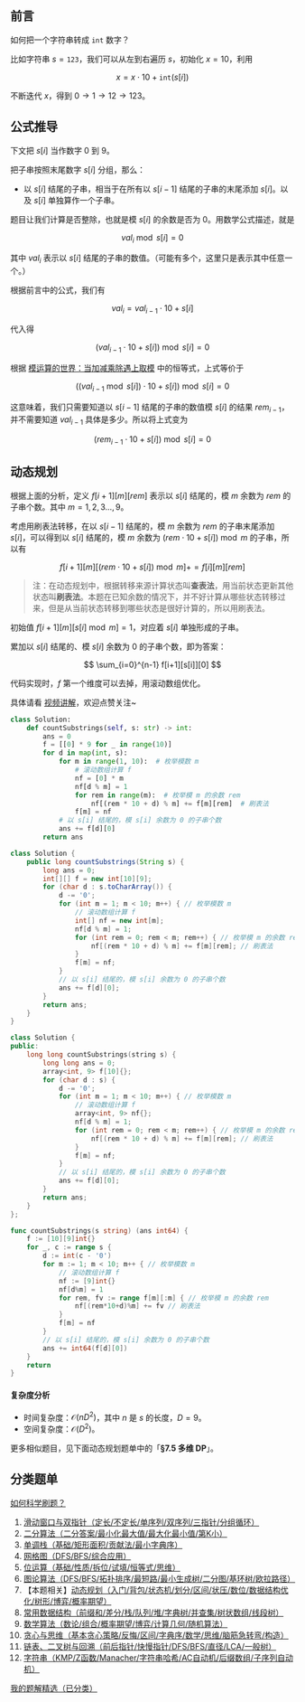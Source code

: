 ## 前言

如何把一个字符串转成 $\texttt{int}$ 数字？

比如字符串 $s=\texttt{123}$，我们可以从左到右遍历 $s$，初始化 $x=10$，利用

$$
x = x\cdot 10 + \texttt{int}(s[i])
$$

不断迭代 $x$，得到 $0\to 1\to 12\to 123$。

## 公式推导

下文把 $s[i]$ 当作数字 $0$ 到 $9$。

把子串按照末尾数字 $s[i]$ 分组，那么：

- 以 $s[i]$ 结尾的子串，相当于在所有以 $s[i-1]$ 结尾的子串的末尾添加 $s[i]$。以及 $s[i]$ 单独算作一个子串。

题目让我们计算是否整除，也就是模 $s[i]$ 的余数是否为 $0$。用数学公式描述，就是

$$
\textit{val}_i \bmod s[i] = 0
$$

其中 $\textit{val}_{i}$ 表示以 $s[i]$ 结尾的子串的数值。（可能有多个，这里只是表示其中任意一个。）

根据前言中的公式，我们有

$$
\textit{val}_i = \textit{val}_{i-1}\cdot 10 + s[i]
$$

代入得

$$
(\textit{val}_{i-1}\cdot 10 + s[i]) \bmod s[i] = 0
$$

根据 [模运算的世界：当加减乘除遇上取模](https://leetcode.cn/circle/discuss/mDfnkW/) 中的恒等式，上式等价于

$$
((\textit{val}_{i-1}\bmod s[i])\cdot 10 + s[i]) \bmod s[i] = 0
$$

这意味着，我们只需要知道以 $s[i-1]$ 结尾的子串的数值模 $s[i]$ 的结果 $\textit{rem}_{i-1}$，并不需要知道 $\textit{val}_{i-1}$ 具体是多少。所以将上式变为

$$
(\textit{rem}_{i-1}\cdot 10 + s[i]) \bmod s[i] = 0
$$

## 动态规划

根据上面的分析，定义 $f[i+1][m][\textit{rem}]$ 表示以 $s[i]$ 结尾的，模 $m$ 余数为 $\textit{rem}$ 的子串个数。其中 $m=1,2,3\ldots,9$。

考虑用刷表法转移，在以 $s[i-1]$ 结尾的，模 $m$ 余数为 $\textit{rem}$ 的子串末尾添加 $s[i]$，可以得到以 $s[i]$ 结尾的，模 $m$ 余数为 $(\textit{rem}\cdot 10 + s[i])\bmod m$ 的子串，所以有

$$
f[i+1][m][(\textit{rem}\cdot 10 + s[i])\bmod m] += f[i][m][\textit{rem}]
$$

> 注：在动态规划中，根据转移来源计算状态叫**查表法**，用当前状态更新其他状态叫**刷表法**。本题在已知余数的情况下，并不好计算从哪些状态转移过来，但是从当前状态转移到哪些状态是很好计算的，所以用刷表法。

初始值 $f[i+1][m][s[i]\bmod m] = 1$，对应着 $s[i]$ 单独形成的子串。

累加以 $s[i]$ 结尾的、模 $s[i]$ 余数为 $0$ 的子串个数，即为答案：

$$
\sum_{i=0}^{n-1} f[i+1][s[i]][0]
$$

代码实现时，$f$ 第一个维度可以去掉，用滚动数组优化。

具体请看 [视频讲解](https://www.bilibili.com/video/BV1ekN2ebEHx/?t=27m05s)，欢迎点赞关注~

```py [sol-Python3]
class Solution:
    def countSubstrings(self, s: str) -> int:
        ans = 0
        f = [[0] * 9 for _ in range(10)]
        for d in map(int, s):
            for m in range(1, 10):  # 枚举模数 m
                # 滚动数组计算 f
                nf = [0] * m
                nf[d % m] = 1
                for rem in range(m):  # 枚举模 m 的余数 rem
                    nf[(rem * 10 + d) % m] += f[m][rem]  # 刷表法
                f[m] = nf
            # 以 s[i] 结尾的，模 s[i] 余数为 0 的子串个数
            ans += f[d][0]
        return ans
```

```java [sol-Java]
class Solution {
    public long countSubstrings(String s) {
        long ans = 0;
        int[][] f = new int[10][9];
        for (char d : s.toCharArray()) {
            d -= '0';
            for (int m = 1; m < 10; m++) { // 枚举模数 m
                // 滚动数组计算 f
                int[] nf = new int[m];
                nf[d % m] = 1;
                for (int rem = 0; rem < m; rem++) { // 枚举模 m 的余数 rem
                    nf[(rem * 10 + d) % m] += f[m][rem]; // 刷表法
                }
                f[m] = nf;
            }
            // 以 s[i] 结尾的，模 s[i] 余数为 0 的子串个数
            ans += f[d][0];
        }
        return ans;
    }
}
```

```cpp [sol-C++]
class Solution {
public:
    long long countSubstrings(string s) {
        long long ans = 0;
        array<int, 9> f[10]{};
        for (char d : s) {
            d -= '0';
            for (int m = 1; m < 10; m++) { // 枚举模数 m
                // 滚动数组计算 f
                array<int, 9> nf{};
                nf[d % m] = 1;
                for (int rem = 0; rem < m; rem++) { // 枚举模 m 的余数 rem
                    nf[(rem * 10 + d) % m] += f[m][rem]; // 刷表法
                }
                f[m] = nf;
            }
            // 以 s[i] 结尾的，模 s[i] 余数为 0 的子串个数
            ans += f[d][0];
        }
        return ans;
    }
};
```

```go [sol-Go]
func countSubstrings(s string) (ans int64) {
	f := [10][9]int{}
	for _, c := range s {
		d := int(c - '0')
		for m := 1; m < 10; m++ { // 枚举模数 m
			// 滚动数组计算 f
			nf := [9]int{}
			nf[d%m] = 1
			for rem, fv := range f[m][:m] { // 枚举模 m 的余数 rem
				nf[(rem*10+d)%m] += fv // 刷表法
			}
			f[m] = nf
		}
		// 以 s[i] 结尾的，模 s[i] 余数为 0 的子串个数
		ans += int64(f[d][0])
	}
	return
}
```

#### 复杂度分析

- 时间复杂度：$\mathcal{O}(nD^2)$，其中 $n$ 是 $s$ 的长度，$D=9$。
- 空间复杂度：$\mathcal{O}(D^2)$。

更多相似题目，见下面动态规划题单中的「**§7.5 多维 DP**」。

## 分类题单

[如何科学刷题？](https://leetcode.cn/circle/discuss/RvFUtj/)

1. [滑动窗口与双指针（定长/不定长/单序列/双序列/三指针/分组循环）](https://leetcode.cn/circle/discuss/0viNMK/)
2. [二分算法（二分答案/最小化最大值/最大化最小值/第K小）](https://leetcode.cn/circle/discuss/SqopEo/)
3. [单调栈（基础/矩形面积/贡献法/最小字典序）](https://leetcode.cn/circle/discuss/9oZFK9/)
4. [网格图（DFS/BFS/综合应用）](https://leetcode.cn/circle/discuss/YiXPXW/)
5. [位运算（基础/性质/拆位/试填/恒等式/思维）](https://leetcode.cn/circle/discuss/dHn9Vk/)
6. [图论算法（DFS/BFS/拓扑排序/最短路/最小生成树/二分图/基环树/欧拉路径）](https://leetcode.cn/circle/discuss/01LUak/)
7. 【本题相关】[动态规划（入门/背包/状态机/划分/区间/状压/数位/数据结构优化/树形/博弈/概率期望）](https://leetcode.cn/circle/discuss/tXLS3i/)
8. [常用数据结构（前缀和/差分/栈/队列/堆/字典树/并查集/树状数组/线段树）](https://leetcode.cn/circle/discuss/mOr1u6/)
9. [数学算法（数论/组合/概率期望/博弈/计算几何/随机算法）](https://leetcode.cn/circle/discuss/IYT3ss/)
10. [贪心与思维（基本贪心策略/反悔/区间/字典序/数学/思维/脑筋急转弯/构造）](https://leetcode.cn/circle/discuss/g6KTKL/)
11. [链表、二叉树与回溯（前后指针/快慢指针/DFS/BFS/直径/LCA/一般树）](https://leetcode.cn/circle/discuss/K0n2gO/)
12. [字符串（KMP/Z函数/Manacher/字符串哈希/AC自动机/后缀数组/子序列自动机）](https://leetcode.cn/circle/discuss/SJFwQI/)

[我的题解精选（已分类）](https://github.com/EndlessCheng/codeforces-go/blob/master/leetcode/SOLUTIONS.md)
